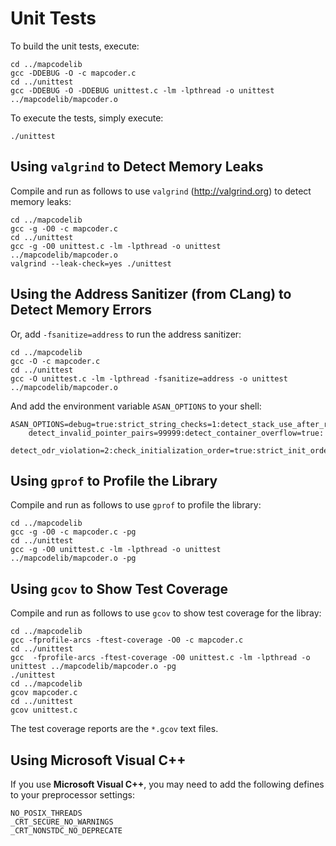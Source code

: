 # Unit Tests

To build the unit tests, execute:

    cd ../mapcodelib
    gcc -DDEBUG -O -c mapcoder.c
    cd ../unittest
    gcc -DDEBUG -O -DDEBUG unittest.c -lm -lpthread -o unittest ../mapcodelib/mapcoder.o

To execute the tests, simply execute:

    ./unittest

## Using `valgrind`  to Detect Memory Leaks

Compile and run as follows to use `valgrind` (http://valgrind.org) to detect memory leaks:

    cd ../mapcodelib
    gcc -g -O0 -c mapcoder.c
    cd ../unittest
    gcc -g -O0 unittest.c -lm -lpthread -o unittest ../mapcodelib/mapcoder.o
    valgrind --leak-check=yes ./unittest 

## Using the Address Sanitizer (from CLang) to Detect Memory Errors

Or, add `-fsanitize=address` to run the address sanitizer:

    cd ../mapcodelib
    gcc -O -c mapcoder.c
    cd ../unittest
    gcc -O unittest.c -lm -lpthread -fsanitize=address -o unittest ../mapcodelib/mapcoder.o

And add the environment variable `ASAN_OPTIONS` to your shell:

    ASAN_OPTIONS=debug=true:strict_string_checks=1:detect_stack_use_after_return=true:
        detect_invalid_pointer_pairs=99999:detect_container_overflow=true:
        detect_odr_violation=2:check_initialization_order=true:strict_init_order=true

## Using `gprof` to Profile the Library

Compile and run as follows to use `gprof` to profile the library:

    cd ../mapcodelib
    gcc -g -O0 -c mapcoder.c -pg
    cd ../unittest
    gcc -g -O0 unittest.c -lm -lpthread -o unittest ../mapcodelib/mapcoder.o -pg

## Using `gcov` to Show Test Coverage

Compile and run as follows to use `gcov` to show test coverage for the libray:

    cd ../mapcodelib
    gcc -fprofile-arcs -ftest-coverage -O0 -c mapcoder.c 
    cd ../unittest
    gcc  -fprofile-arcs -ftest-coverage -O0 unittest.c -lm -lpthread -o unittest ../mapcodelib/mapcoder.o -pg
    ./unittest
    cd ../mapcodelib
    gcov mapcoder.c
    cd ../unittest
    gcov unittest.c

The test coverage reports are the `*.gcov` text files.

## Using Microsoft Visual C++

If you use **Microsoft Visual C++**, you may need to add the following defines to your preprocessor
settings:

    NO_POSIX_THREADS
    _CRT_SECURE_NO_WARNINGS
    _CRT_NONSTDC_NO_DEPRECATE


